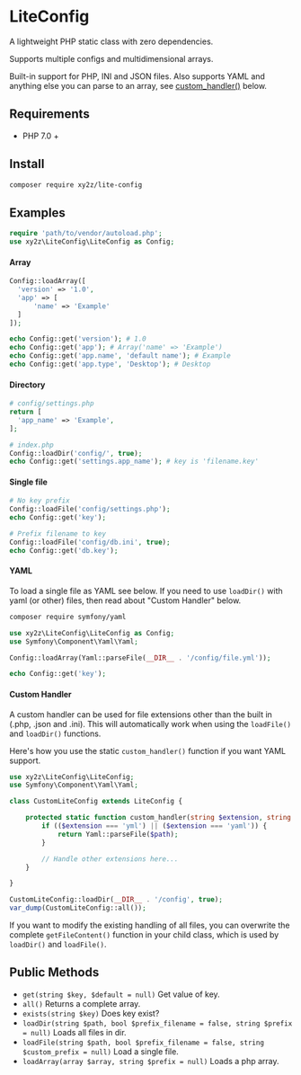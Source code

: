 # LiteConfig

A lightweight PHP static class with zero dependencies.

Supports multiple configs and multidimensional arrays.

Built-in support for PHP, INI and JSON files. Also supports YAML and anything else you can parse to an array, see [custom_handler()](#custom-handler) below.


## Requirements
- PHP 7.0 +

## Install
```bash
composer require xy2z/lite-config
```

## Examples

```php
require 'path/to/vendor/autoload.php';
use xy2z\LiteConfig\LiteConfig as Config;
```

#### Array
```php
Config::loadArray([
  'version' => '1.0',
  'app' => [
      'name' => 'Example'
  ]
]);

echo Config::get('version'); # 1.0
echo Config::get('app'); # Array('name' => 'Example')
echo Config::get('app.name', 'default name'); # Example
echo Config::get('app.type', 'Desktop'); # Desktop
```

#### Directory
```php
# config/settings.php
return [
  'app_name' => 'Example',
];

# index.php
Config::loadDir('config/', true);
echo Config::get('settings.app_name'); # key is 'filename.key'
```

#### Single file
```php
# No key prefix
Config::loadFile('config/settings.php');
echo Config::get('key');

# Prefix filename to key
Config::loadFile('config/db.ini', true);
echo Config::get('db.key');
```

#### YAML
To load a single file as YAML see below. If you need to use `loadDir()` with yaml (or other) files, then read about "Custom Handler" below.

```bash
composer require symfony/yaml
```

```php
use xy2z\LiteConfig\LiteConfig as Config;
use Symfony\Component\Yaml\Yaml;

Config::loadArray(Yaml::parseFile(__DIR__ . '/config/file.yml'));

echo Config::get('key');
```

#### Custom Handler
A custom handler can be used for file extensions other than the built in (.php, .json and .ini). This will automatically work when using the `loadFile()` and `loadDir()` functions.

Here's how you use the static `custom_handler()` function if you want YAML support.

```php
use xy2z\LiteConfig\LiteConfig;
use Symfony\Component\Yaml\Yaml;

class CustomLiteConfig extends LiteConfig {

    protected static function custom_handler(string $extension, string $path) {
        if (($extension === 'yml') || ($extension === 'yaml')) {
            return Yaml::parseFile($path);
        }

        // Handle other extensions here...
    }

}

CustomLiteConfig::loadDir(__DIR__ . '/config', true);
var_dump(CustomLiteConfig::all());
```

If you want to modify the existing handling of all files, you can overwrite the complete `getFileContent()` function in your child class, which is used by `loadDir()` and `loadFile()`.


## Public Methods
- `get(string $key, $default = null)` Get value of key.
- `all()` Returns a complete array.
- `exists(string $key)` Does key exist?
- `loadDir(string $path, bool $prefix_filename = false, string $prefix = null)` Loads all files in dir.
- `loadFile(string $path, bool $prefix_filename = false, string $custom_prefix = null)` Load a single file.
- `loadArray(array $array, string $prefix = null)` Loads a php array.

